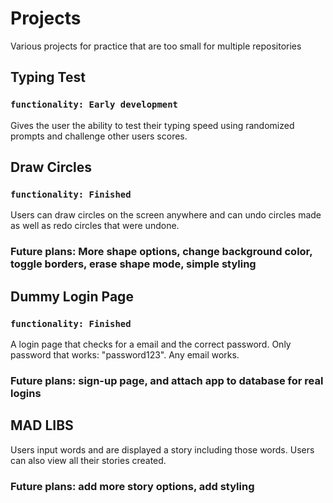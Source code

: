 # Projects

Various projects for practice that are too small for multiple repositories

## Typing Test

### `functionality: Early development`

Gives the user the ability to test their typing speed using randomized prompts and challenge other users scores.

## Draw Circles

### `functionality: Finished`

Users can draw circles on the screen anywhere and can undo circles made as well as redo circles that were undone.

### Future plans: More shape options, change background color, toggle borders, erase shape mode, simple styling

## Dummy Login Page

### `functionality: Finished`

A login page that checks for a email and the correct password. Only password that works: "password123". Any email works.

### Future plans: sign-up page, and attach app to database for real logins

## MAD LIBS

Users input words and are displayed a story including those words. Users can also view all their stories created.

### Future plans: add more story options, add styling
